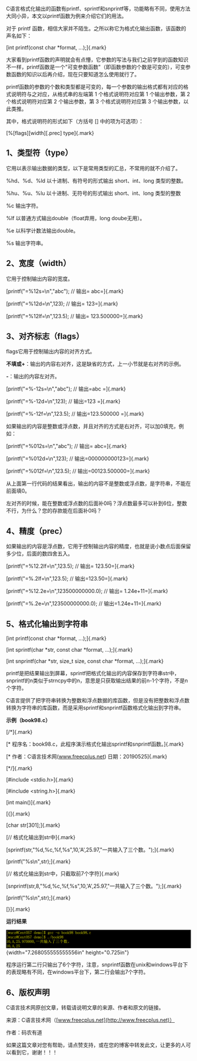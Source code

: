 C语言格式化输出的函数有printf、sprintf和snprintf等，功能略有不同，使用方法大同小异，本文以printf函数为例来介绍它们的用法。

对于 printf
函数，相信大家并不陌生。之所以称它为格式化输出函数，该函数的声名如下：

[int printf(const char \*format, \...);]{.mark}

大家看到printf函数的声明就会有点懵，它参数的写法与我们之前学到的函数知识不一样，printf函数是一个"可变参数函数"（即函数参数的个数是可变的），可变参数函数的知识以后再介绍，现在只要知道怎么使用就行了。

printf函数的参数的个数和类型都是可变的，每一个参数的输出格式都有对应的格式说明符与之对应，从格式串的左端第
1 个格式说明符对应第 1 个输出参数，第 2 个格式说明符对应第 2
个输出参数，第 3 个格式说明符对应第 3 个输出参数，以此类推。

其中，格式说明符的形式如下（方括号 \[\] 中的项为可选项）：

[%\[flags\]\[width\]\[.prec\] type]{.mark}

## 1、类型符（type）

它用以表示输出数据的类型，以下是常用类型的汇总，不常用的就不介绍了。

%hd、%d、%ld 以十进制、有符号的形式输出 short、int、long 类型的整数。

%hu、%u、%lu 以十进制、无符号的形式输出 short、int、long 类型的整数

%c 输出字符。

%lf 以普通方式输出double（float弃用，long doube无用）。

%e 以科学计数法输出double。

%s 输出字符串。

## 2、宽度（width）

它用于控制输出内容的宽度。

[printf(\"=%12s=\\n\",\"abc\"); // 输出= abc=]{.mark}

[printf(\"=%12d=\\n\",123); // 输出= 123=]{.mark}

[printf(\"=%12lf=\\n\",123.5); // 输出= 123.500000=]{.mark}

## 3、对齐标志（flags）

flags它用于控制输出内容的对齐方式。

**不填或+**：输出的内容右对齐，这是缺省的方式，上一小节就是右对齐的示例。

**-**：输出的内容左对齐。

[printf(\"=%-12s=\\n\",\"abc\"); // 输出=abc =]{.mark}

[printf(\"=%-12d=\\n\",123); // 输出=123 =]{.mark}

[printf(\"=%-12f=\\n\",123.5); // 输出=123.500000 =]{.mark}

如果输出的内容是整数或浮点数，并且对齐的方式是右对齐，可以加0填充，例如：

[printf(\"=%012s=\\n\",\"abc\"); // 输出= abc=]{.mark}

[printf(\"=%012d=\\n\",123); // 输出=000000000123=]{.mark}

[printf(\"=%012f=\\n\",123.5); // 输出=00123.500000=]{.mark}

从上面第一行代码的结果看出，输出的内容不是整数或浮点数，是字符串，不能在前面填0。

左对齐的时候，能在整数或浮点数的后面补0吗？浮点数最多可以补到6位，整数不行，为什么？您的存款能在后面补0吗？

## 4、精度（prec）

如果输出的内容是浮点数，它用于控制输出内容的精度，也就是说小数点后面保留多少位，后面的数四舍五入。

[printf(\"=%12.2lf=\\n\",123.5); // 输出= 123.50=]{.mark}

[printf(\"=%.2lf=\\n\",123.5); // 输出=123.50=]{.mark}

[printf(\"=%12.2e=\\n\",123500000000.0); // 输出= 1.24e+11=]{.mark}

[printf(\"=%.2e=\\n\",123500000000.0); // 输出=1.24e+11=]{.mark}

## 5、格式化输出到字符串

[int printf(const char \*format, \...);]{.mark}

[int sprintf(char \*str, const char \*format, \...);]{.mark}

[int snprintf(char \*str, size_t size, const char \*format,
\...);]{.mark}

printf是把结果输出到屏幕，sprintf把格式化输出的内容保存到字符串str中，snprintf的n类似于strncpy中的n，意思是只获取输出结果的前n-1个字符，不是n个字符。

C语言提供了把字符串转换为整数和浮点数据的库函数，但是没有把整数和浮点数转换为字符串的库函数，而是采用sprintf和snprintf函数格式化输出到字符串。

**示例（book98.c）**

[/\*]{.mark}

[\*
程序名：book98.c，此程序演示格式化输出sprintf和snprintf函数。]{.mark}

[\* 作者：C语言技术网(www.freecplus.net) 日期：20190525]{.mark}

[\*/]{.mark}

[#include \<stdio.h\>]{.mark}

[#include \<string.h\>]{.mark}

[int main()]{.mark}

[{]{.mark}

[char str\[301\];]{.mark}

[// 格式化输出到str中]{.mark}

[sprintf(str,\"%d,%c,%f,%s\",10,\'A\',25.97,\"一共输入了三个数。\");]{.mark}

[printf(\"%s\\n\",str);]{.mark}

[// 格式化输出到str中，只截取前7个字符]{.mark}

[snprintf(str,8,\"%d,%c,%f,%s\",10,\'A\',25.97,\"一共输入了三个数。\");]{.mark}

[printf(\"%s\\n\",str);]{.mark}

[}]{.mark}

**运行结果**

![](/images/42/media/image1.png){width="7.268055555555556in"
height="0.725in"}

程序运行第二行只输出了6个字符，注意，snprintf函数在unix和windows平台下的表现略有不同，在windows平台下，第二行会输出7个字符。

## 6、版权声明

C语言技术网原创文章，转载请说明文章的来源、作者和原文的链接。

来源：C语言技术网（[www.freecplus.net](http://www.freecplus.net)）

作者：码农有道

如果这篇文章对您有帮助，请点赞支持，或在您的博客中转发此文，让更多的人可以看到它，谢谢！！！
